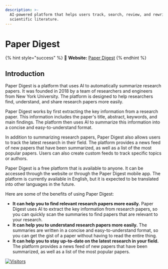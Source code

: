 ```yaml
---
description: >-
  AI-powered platform that helps users track, search, review, and rewrite
  scientific literature.
---
```


# Paper Digest

{% hint style="success" %}
🔗 **Website:** [Paper Digest](https://www.paper-digest.com/)
{% endhint %}

## Introduction

Paper Digest is a platform that uses AI to automatically summarize research papers. It was founded in 2018 by a team of researchers and engineers from New York University. The platform is designed to help researchers find, understand, and share research papers more easily.

Paper Digest works by first extracting the key information from a research paper. This information includes the paper's title, abstract, keywords, and main findings. The platform then uses AI to summarize this information into a concise and easy-to-understand format.

In addition to summarizing research papers, Paper Digest also allows users to track the latest research in their field. The platform provides a news feed of new papers that have been summarized, as well as a list of the most popular papers. Users can also create custom feeds to track specific topics or authors.

Paper Digest is a free platform that is available to anyone. It can be accessed through the website or through the Paper Digest mobile app. The platform is currently available in English, but it is expected to be translated into other languages in the future.

Here are some of the benefits of using Paper Digest:

* **It can help you to find relevant research papers more easily.** Paper Digest uses AI to extract the key information from research papers, so you can quickly scan the summaries to find papers that are relevant to your research.
* **It can help you to understand research papers more easily.** The summaries are written in a concise and easy-to-understand format, so you can get the gist of a paper without having to read the entire thing.
* **It can help you to stay up-to-date on the latest research in your field.** The platform provides a news feed of new papers that have been summarized, as well as a list of the most popular papers.

[![Visitors](https://api.visitorbadge.io/api/visitors?path=https%3A%2F%2Fgithub.com%2Fdrshahizan\&labelColor=%23697689\&countColor=%23555555\&style=plastic)](https://visitorbadge.io/status?path=https%3A%2F%2Fgithub.com%2Fdrshahizan)
